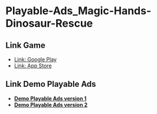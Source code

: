 # Playable-Ads_Magic-Hands-Dinosaur-Rescue

## Link Game

- [Link: Google Play](https://play.google.com/store/apps/details?id=magichand.negaxy.dinosaur)
- [Link: App Store](https://apps.apple.com/app/id1619537659)

## Link Demo Playable Ads

- [**Demo Playable Ads version 1**](https://kidcry0x.github.io/Playable-Ads_Magic-Hands-Dinosaur-Rescue/ver1/PA_MagicHands_V1.min.html)
- [**Demo Playable Ads version 2**](https://kidcry0x.github.io/Playable-Ads_Magic-Hands-Dinosaur-Rescue/ver2/PA_MagicHands_V2.min.html)
